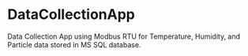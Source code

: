 # DataCollectionApp
Data Collection App using Modbus RTU for Temperature, Humidity, and Particle data stored in MS SQL database.

